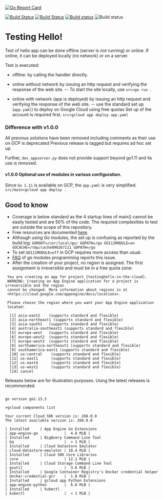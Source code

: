 [![Go Report Card](https://goreportcard.com/badge/github.com/iwdgo/htmlutils)](https://goreportcard.com/report/github.com/iwdgo/htmlutils)

[![Build Status](https://travis-ci.com/iWdGo/testinghello.svg?branch=master)](https://travis-ci.com/iWdGo/testinghello)
[![Build Status](https://api.cirrus-ci.com/github/iWdGo/testinghello.svg)](https://cirrus-ci.com/github/iWdGo/testinghello)
[![Build status](https://ci.appveyor.com/api/projects/status/r9m4u1ew6419ikbs?svg=true)](https://ci.appveyor.com/project/iWdGo/testinghello)
![Build status](https://github.com/iwdgo/testinghello/workflows/Go/badge.svg)

# Testing Hello!

Test of hello app can be done offline (server is not running) or online.
If online, it can be deployed locally (no network) or on a server.

Test is executed:
- offline: by calling the handler directly.

- online without network by issuing an http request and verifying the response of the web site.
-- To start the site locally, use `src>go run .`

- online with network (app is deployed) by issuing an http request and verifying the response of the web site.
-- use the standard set up (`app.yaml`) to deploy on Google Cloud using free quotas
    Set up of the account is required first.
    `src>gcloud app deploy app.yaml`

### Difference with v1.0.0

All previous solutions have been removed including comments as their use on GCP is deprecated
Previous release is tagged but requires ad hoc set up.

Further, `dev_appserver.py` does not provide support beyond go1.11 and its use is removed.

#### v1.0.0 Optional use of modules in various configuration.

Since `Go 1.11` is available on GCP, the `app.yaml` is very simplified.
    `src/main>gcloud app deploy .`

## Good to know

- Coverage is below standard as the 4 startup lines of main() cannot be easily tested and are 50% of the code.
The required complexities to test are outside the scope of this repository.
- Free resources are documented [here](https://cloud.google.com/free/docs/gcp-free-tier).
- Although using Go modules, the set up is confusing as reported by the build log:
`GOROOT=/usr/local/go/ GOPATH=/go GO111MODULE=on GOCACHE=/tmp/cache090267111 GOPATH=/go`
- To set `GO111MODULE=off` in GCP requires more access than usual. 
- [FAQ](https://github.com/golang/go/wiki/Modules#why-does-go-mod-init-give-the-error-cannot-determine-module-path-for-source-directory) of go modules programming reports this issue.
- After the creation of your project, no region is assigned. The first assignment is irreversible and must be
in a free quota zone:

```helloGomod>gcloud app deploy .
 You are creating an app for project [testinghello-in-the-cloud].
 WARNING: Creating an App Engine application for a project is irreversible and the region
 cannot be changed. More information about regions is at
 <https://cloud.google.com/appengine/docs/locations>.
 
 Please choose the region where you want your App Engine application
 located:
 
  [1] asia-east2    (supports standard and flexible)
  [2] asia-northeast1 (supports standard and flexible)
  [3] asia-south1   (supports standard and flexible)
  [4] australia-southeast1 (supports standard and flexible)
  [5] europe-west   (supports standard and flexible)
  [6] europe-west2  (supports standard and flexible)
  [7] europe-west3  (supports standard and flexible)
  [8] northamerica-northeast1 (supports standard and flexible)
  [9] southamerica-east1 (supports standard and flexible)
  [10] us-central    (supports standard and flexible)
  [11] us-east1      (supports standard and flexible)
  [12] us-east4      (supports standard and flexible)
  [13] us-west2      (supports standard and flexible)
  [14] cancel
```


Releases below are for illustration purposes. Using the latest releases is recommended.

```

go version go1.13.3

>gcloud components list

Your current Cloud SDK version is: 268.0.0
The latest available version is: 268.0.0

| Installed     | App Engine Go Extensions                             | app-engine-go            |  4.8 MiB |
| Installed     | BigQuery Command Line Tool                           | bq                       |  < 1 MiB |
| Installed     | Cloud Datastore Emulator                             | cloud-datastore-emulator | 18.4 MiB |
| Installed     | Cloud SDK Core Libraries                             | core                     | 12.1 MiB |
| Installed     | Cloud Storage Command Line Tool                      | gsutil                   |  3.6 MiB |
| Installed     | Google Container Registry's Docker credential helper | docker-credential-gcr    |  1.8 MiB |
| Installed     | gcloud app Python Extensions                         | app-engine-python        |  6.0 MiB |
| Installed     | kubectl                                              | kubectl                  |  < 1 MiB |
```
